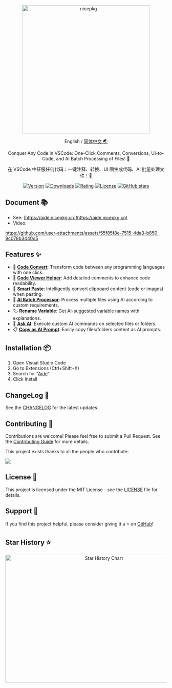 <div align="center">

<a href="https://aide.nicepkg.cn">
  <picture>
    <source media="(prefers-color-scheme: dark)" srcset="https://github.com/user-attachments/assets/78b89b18-0846-4885-89f2-8238fac1db49">
    <img src="https://github.com/user-attachments/assets/40ed79a5-d415-4f36-907e-63753995305b" alt="nicepkg" width="400" />
  </picture>
</a>

English / [简体中文 🌏](https://github.com/nicepkg/aide/tree/master/README_CN.md)

Conquer Any Code in VSCode: One-Click Comments, Conversions, UI-to-Code, and AI Batch Processing of Files! 💪

在 VSCode 中征服任何代码：一键注释、转换、UI 图生成代码、AI 批量处理文件！💪

[![Version](https://img.shields.io/visual-studio-marketplace/v/nicepkg.aide-pro)](https://marketplace.visualstudio.com/items?itemName=nicepkg.aide-pro)
[![Downloads](https://img.shields.io/visual-studio-marketplace/d/nicepkg.aide-pro)](https://marketplace.visualstudio.com/items?itemName=nicepkg.aide-pro)
[![Rating](https://img.shields.io/visual-studio-marketplace/r/nicepkg.aide-pro)](https://marketplace.visualstudio.com/items?itemName=nicepkg.aide-pro)
[![License](https://img.shields.io/github/license/nicepkg/aide)](https://github.com/nicepkg/aide/blob/master/LICENSE)
[![GitHub stars](https://img.shields.io/github/stars/nicepkg/aide)](https://github.com/nicepkg/aide)

</div>

## Document 📚

- See: [https://aide.nicepkg.cn](https://aide.nicepkg.cn)
- Video:

https://github.com/user-attachments/assets/55f85f8e-7515-4da3-b850-9c078b3440d5

## Features ✨

- 🔄 **[Code Convert](https://aide.nicepkg.cn/guide/features/code-convert)**: Transform code between any programming languages with one click.
- 📖 **[Code Viewer Helper](https://aide.nicepkg.cn/guide/features/code-viewer-helper)**: Add detailed comments to enhance code readability.
- 🔀 **[Smart Paste](https://aide.nicepkg.cn/guide/features/smart-paste)**: Intelligently convert clipboard content (code or images) when pasting.
- 🤖 **[AI Batch Processor](https://aide.nicepkg.cn/guide/features/batch-processor)**: Process multiple files using AI according to custom requirements.
- 🏷 **[Rename Variable](https://aide.nicepkg.cn/guide/features/rename-variable)**: Get AI-suggested variable names with explanations.
- 💬 **[Ask AI](https://aide.nicepkg.cn/guide/features/ask-ai)**: Execute custom AI commands on selected files or folders.
- 📋 **[Copy as AI Prompt](https://aide.nicepkg.cn/guide/features/copy-as-prompt)**: Easily copy files/folders content as AI prompts.

## Installation 📦

1. Open Visual Studio Code
2. Go to Extensions (Ctrl+Shift+X)
3. Search for "[Aide](https://marketplace.visualstudio.com/items?itemName=nicepkg.aide-pro)"
4. Click Install

## ChangeLog 📅

See the [CHANGELOG](https://github.com/nicepkg/aide/blob/master/CHANGELOG.md) for the latest updates.

## Contributing 🤝

Contributions are welcome! Please feel free to submit a Pull Request. See the [Contributing Guide](https://github.com/nicepkg/aide/blob/master/CONTRIBUTING.md) for more details.

This project exists thanks to all the people who contribute:

<a href="https://github.com/nicepkg/aide/graphs/contributors">
  <img src="https://contrib.rocks/image?repo=nicepkg/aide" />
</a>

## License 📄

This project is licensed under the MIT License - see the [LICENSE](https://github.com/nicepkg/aide/blob/master/LICENSE) file for details.

## Support 💖

If you find this project helpful, please consider giving it a ⭐️ on [GitHub](https://github.com/nicepkg/aide)!

## Star History ⭐

<div align="center">

<img src="https://api.star-history.com/svg?repos=nicepkg/aide&type=Date" width="600" height="400" alt="Star History Chart" valign="middle">

</div>
